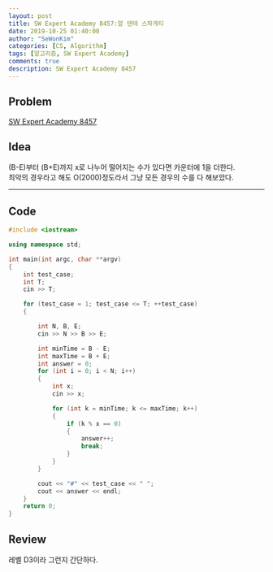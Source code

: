 ```yaml
---
layout: post
title: SW Expert Academy 8457:알 덴테 스파게티
date: 2019-10-25 01:40:00
author: "SeWonKim"
categories: [CS, Algorithm]
tags: [알고리즘, SW Expert Academy]
comments: true
description: SW Expert Academy 8457
---
```


## Problem

[SW Expert Academy 8457](https://swexpertacademy.com/main/code/problem/problemDetail.do?contestProbId=AWzal4EKksEDFAVU&categoryId=AWzal4EKksEDFAVU&categoryType=CODE)


## Idea

(B-E)부터 (B+E)까지 x로 나누어 떨어지는 수가 있다면 카운터에 1을 더한다.      
최악의 경우라고 해도 O(2000)정도라서 그냥 모든 경우의 수를 다 해보았다.

---

## Code

```cpp
#include <iostream>

using namespace std;

int main(int argc, char **argv)
{
    int test_case;
    int T;
    cin >> T;

    for (test_case = 1; test_case <= T; ++test_case)
    {

        int N, B, E;
        cin >> N >> B >> E;

        int minTime = B - E;
        int maxTime = B + E;
        int answer = 0;
        for (int i = 0; i < N; i++)
        {
            int x;
            cin >> x;

            for (int k = minTime; k <= maxTime; k++)
            {
                if (k % x == 0)
                {
                    answer++;
                    break;
                }
            }
        }

        cout << "#" << test_case << " ";
        cout << answer << endl;
    }
    return 0;
}
```

## Review

레벨 D3이라 그런지 간단하다.
